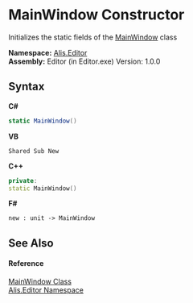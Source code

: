 # MainWindow Constructor 
 

Initializes the static fields of the <a href="7bf0742e-ffff-4416-d179-08aceba63212">MainWindow</a> class

**Namespace:**&nbsp;<a href="b150ade4-39de-a232-5f06-d3cdc1b2c538">Alis.Editor</a><br />**Assembly:**&nbsp;Editor (in Editor.exe) Version: 1.0.0

## Syntax

**C#**<br />
``` C#
static MainWindow()
```

**VB**<br />
``` VB
Shared Sub New
```

**C++**<br />
``` C++
private:
static MainWindow()
```

**F#**<br />
``` F#
new : unit -> MainWindow
```


## See Also


#### Reference
<a href="7bf0742e-ffff-4416-d179-08aceba63212">MainWindow Class</a><br /><a href="b150ade4-39de-a232-5f06-d3cdc1b2c538">Alis.Editor Namespace</a><br />